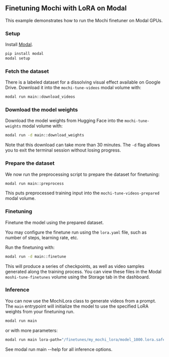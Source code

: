 ## Finetuning Mochi with LoRA on Modal

This example demonstrates how to run the Mochi finetuner on Modal GPUs.

### Setup
Install [Modal](https://modal.com/docs/guide).
```bash
pip install modal
modal setup
```

### Fetch the dataset
There is a labeled dataset for a dissolving visual effect available on Google Drive. Download it into the `mochi-tune-videos` modal volume with:
```bash
modal run main::download_videos
```

### Download the model weights
Download the model weights from Hugging Face into the `mochi-tune-weights` modal volume with:
```bash
modal run -d main::download_weights
```
Note that this download can take more than 30 minutes. The `-d` flag allows you to exit the terminal session without losing progress.

### Prepare the dataset
We now run the preprocessing script to prepare the dataset for finetuning:
```bash
modal run main::preprocess
```
This puts preprocessed training input into the `mochi-tune-videos-prepared` modal volume.

### Finetuning
Finetune the model using the prepared dataset.

You may configure the finetune run using the `lora.yaml` file, such as number of steps, learning rate, etc.

Run the finetuning with:
```bash
modal run -d main::finetune
```

This will produce a series of checkpoints, as well as video samples generated along the training process. You can view these files in the Modal `moshi-tune-finetunes` volume using the Storage tab in the dashboard.

### Inference
You can now use the MochiLora class to generate videos from a prompt. The `main` entrypoint will initialize the model to use the specified LoRA weights from your finetuning run. 

```bash
modal run main
```
or with more parameters: 
```bash
modal run main lora-path="/finetunes/my_mochi_lora/model_1000.lora.safetensors" prompt="A pristine snowglobe featuring a winter scene sits peacefully. The glass begins to crumble into fine powder, as the entire sphere deteriorates into sparkling dust that drifts outward." 
```

See modal run main --help for all inference options.
